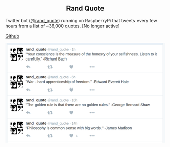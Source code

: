 <center><h2>Rand Quote</h2></center> 

<i className="fa fa-twitter fa-lg"></i>

Twitter bot ([@rand_quote](https://twitter.com/rand_quote)) running on RaspberryPi that tweets every few hours from a list of ~36,000 quotes. [No longer active]

[Github](https://github.com/jordanmckinney/twitter_bot)

<img src="/src/images/tweets.png" alt="twitter"/>
